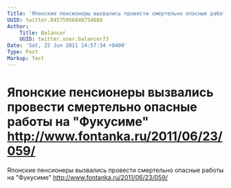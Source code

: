 ```yaml
---
Title: 'Японские пенсионеры вызвались провести смертельно опасные работы на "Фукусиме" http://www.fontanka.ru/2011/06/23/059/'
UUID: twitter.84575956848754688
Author:
    Title: Balancer
    UUID: twitter.user.balancer73
Date: 'Sat, 25 Jun 2011 14:57:34 +0400'
Type: Post
Markup: Text
---
```


# Японские пенсионеры вызвались провести смертельно опасные работы на "Фукусиме" http://www.fontanka.ru/2011/06/23/059/

Японские пенсионеры вызвались провести смертельно опасные
работы на "Фукусиме" http://www.fontanka.ru/2011/06/23/059/